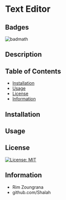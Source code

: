 # Text Editor

## Badges
![badmath](https://img.shields.io/badge/License-MIT-blue)

## Description

## Table of Contents
- [Installation](#installation)
- [Usage](#usage) 
- [License](#license)
- [Information](#information)

## Installation

## Usage

## License
[![License: MIT](https://img.shields.io/badge/License-MIT-yellow.svg)](https://opensource.org/licenses/MIT)

## Information
- Rim Zoungrana
- github.com/Shalah

